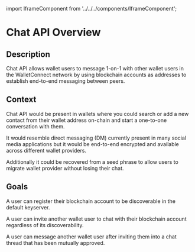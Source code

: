 import IframeComponent from '../../../components/IframeComponent';

# Chat API Overview

## Description

Chat API allows wallet users to message 1-on-1 with other wallet users in the WalletConnect network by using blockchain accounts as addresses to establish end-to-end messaging between peers.

## Context

Chat API would be present in wallets where you could search or add a new contact from their wallet address on-chain and start a one-to-one conversation with them.

It would resemble direct messaging (DM) currently present in many social media applications but it would be end-to-end encrypted and available across different wallet providers.

Additionally it could be recovered from a seed phrase to allow users to migrate wallet provider without losing their chat.

## Goals

A user can register their blockchain account to be discoverable in the default keyserver.

A user can invite another wallet user to chat with their blockchain account regardless of its discoverability.

A user can message another wallet user after inviting them into a chat thread that has been mutually approved.

<IframeComponent />
